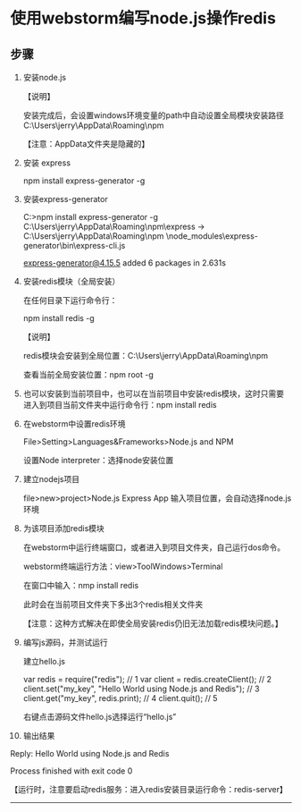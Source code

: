 # 使用webstorm编写node.js操作redis

## 步骤

1. 安装node.js

   【说明】

   安装完成后，会设置windows环境变量的path中自动设置全局模块安装路径 C:\Users\jerry\AppData\Roaming\npm

   【注意：AppData文件夹是隐藏的】

2. 安装 express

   npm install express-generator -g

3. 安装express-generator

   C:\>npm install express-generator -g
   C:\Users\jerry\AppData\Roaming\npm\express -> C:\Users\jerry\AppData\Roaming\npm
   \node_modules\express-generator\bin\express-cli.js

   express-generator@4.15.5
   added 6 packages in 2.631s

4. 安装redis模块（全局安装）

   在任何目录下运行命令行：

   npm install redis -g

   【说明】

   redis模块会安装到全局位置：C:\Users\jerry\AppData\Roaming\npm

   查看当前全局安装位置：npm root -g

5. 也可以安装到当前项目中，也可以在当前项目中安装redis模块，这时只需要进入到项目当前文件夹中运行命令行：npm install redis

6. 在webstorm中设置redis环境

   File>Setting>Languages&Frameworks>Node.js and NPM

   设置Node interpreter：选择node安装位置

7. 建立nodejs项目

   file>new>project>Node.js Express App 输入项目位置，会自动选择node.js环境

8. 为该项目添加redis模块

   在webstorm中运行终端窗口，或者进入到项目文件夹，自己运行dos命令。

   webstorm终端运行方法：view>ToolWindows>Terminal

   在窗口中输入：nmp install redis

   此时会在当前项目文件夹下多出3个redis相关文件夹

   【注意：这种方式解决在即使全局安装redis仍旧无法加载redis模块问题。】

9. 编写js源码，并测试运行

   建立hello.js

   var redis = require("redis"); // 1
   var client = redis.createClient(); // 2
   client.set("my_key", "Hello World using Node.js and Redis"); // 3
   client.get("my_key", redis.print); // 4
   client.quit(); // 5

   右键点击源码文件hello.js选择运行“hello.js”

10. 输出结果

   Reply: Hello World using Node.js and Redis

   Process finished with exit code 0

   【运行时，注意要启动redis服务：进入redis安装目录运行命令：redis-server】

***



